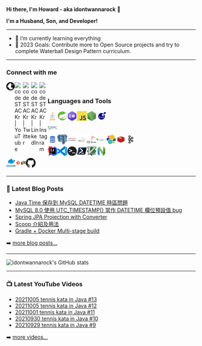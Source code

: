 **Hi there, I'm Howard - aka idontwannarock** 👋

**I'm a Husband, Son, and Developer!**

---

- 🌱 I’m currently learning everything
- 🥅 2023 Goals: Contribute more to Open Source projects and try to complete Waterball Design Pattern curriculum.

---

### Connect with me

[<img align="left" alt="Howard Tech Blog" width="22px" src="https://raw.githubusercontent.com/iconic/open-iconic/master/svg/globe.svg" />][website]
[<img align="left" alt="codeSTACKr | YouTube" width="22px" src="https://cdn.jsdelivr.net/npm/simple-icons@v3/icons/youtube.svg" />][youtube]
[<img align="left" alt="codeSTACKr | Twitter" width="22px" src="https://cdn.jsdelivr.net/npm/simple-icons@v3/icons/twitter.svg" />][twitter]
[<img align="left" alt="codeSTACKr | LinkedIn" width="22px" src="https://cdn.jsdelivr.net/npm/simple-icons@v3/icons/linkedin.svg" />][linkedin]
[<img align="left" alt="codeSTACKr | Instagram" width="22px" src="https://cdn.jsdelivr.net/npm/simple-icons@v3/icons/instagram.svg" />][instagram]

<br/>

### Languages and Tools

[<img align="left" alt="Java" width="26px" src="https://raw.githubusercontent.com/github/explore/5b3600551e122a3277c2c5368af2ad5725ffa9a1/topics/java/java.png" />](https://raw.githubusercontent.com/github/explore/5b3600551e122a3277c2c5368af2ad5725ffa9a1/topics/java/java.png)
[<img align="left" alt="Spring Boot" width="26px" src="https://raw.githubusercontent.com/github/explore/80688e429a7d4ef2fca1e82350fe8e3517d3494d/topics/spring-boot/spring-boot.png" />](https://raw.githubusercontent.com/github/explore/80688e429a7d4ef2fca1e82350fe8e3517d3494d/topics/spring-boot/spring-boot.png)
[<img align="left" alt="C#" width="26px" src="https://raw.githubusercontent.com/github/explore/80688e429a7d4ef2fca1e82350fe8e3517d3494d/topics/csharp/csharp.png" />](https://raw.githubusercontent.com/github/explore/80688e429a7d4ef2fca1e82350fe8e3517d3494d/topics/csharp/csharp.png)
[<img align="left" alt="JavaScript" width="26px" src="https://raw.githubusercontent.com/github/explore/80688e429a7d4ef2fca1e82350fe8e3517d3494d/topics/javascript/javascript.png" />](https://raw.githubusercontent.com/github/explore/80688e429a7d4ef2fca1e82350fe8e3517d3494d/topics/javascript/javascript.png)
[<img align="left" alt="Node.js" width="26px" src="https://raw.githubusercontent.com/github/explore/80688e429a7d4ef2fca1e82350fe8e3517d3494d/topics/nodejs/nodejs.png" />](https://raw.githubusercontent.com/github/explore/80688e429a7d4ef2fca1e82350fe8e3517d3494d/topics/nodejs/nodejs.png)
[<img align="left" alt="Lua" width="26px" src="https://raw.githubusercontent.com/github/explore/80688e429a7d4ef2fca1e82350fe8e3517d3494d/topics/lua/lua.png" />](https://raw.githubusercontent.com/github/explore/80688e429a7d4ef2fca1e82350fe8e3517d3494d/topics/lua/lua.png)

<br/>

[<img align="left" alt="gRPC" width="26px" src="https://raw.githubusercontent.com/github/explore/3fd951e49a8e2af94627092d80c236c00df95ae3/topics/grpc/grpc.png" />](https://raw.githubusercontent.com/github/explore/3fd951e49a8e2af94627092d80c236c00df95ae3/topics/grpc/grpc.png)

<br/>

[<img align="left" alt="SQL" width="26px" src="https://raw.githubusercontent.com/github/explore/80688e429a7d4ef2fca1e82350fe8e3517d3494d/topics/sql/sql.png" />](https://raw.githubusercontent.com/github/explore/80688e429a7d4ef2fca1e82350fe8e3517d3494d/topics/sql/sql.png)
[<img align="left" alt="PostgreSQL" width="26px" src="https://raw.githubusercontent.com/github/explore/80688e429a7d4ef2fca1e82350fe8e3517d3494d/topics/postgresql/postgresql.png" />](https://raw.githubusercontent.com/github/explore/80688e429a7d4ef2fca1e82350fe8e3517d3494d/topics/postgresql/postgresql.png)
[<img align="left" alt="Oracle" width="26px" src="https://raw.githubusercontent.com/github/explore/902a8a38f1e277eb27d2a10ab95a3d524a6ea22f/topics/oracle-database/oracle-database.png" />](https://raw.githubusercontent.com/github/explore/902a8a38f1e277eb27d2a10ab95a3d524a6ea22f/topics/oracle-database/oracle-database.png)
[<img align="left" alt="MySQL" width="26px" src="https://raw.githubusercontent.com/github/explore/80688e429a7d4ef2fca1e82350fe8e3517d3494d/topics/mysql/mysql.png" />](https://raw.githubusercontent.com/github/explore/80688e429a7d4ef2fca1e82350fe8e3517d3494d/topics/mysql/mysql.png)
[<img align="left" alt="SQL Server" width="26px" src="https://raw.githubusercontent.com/github/explore/96943574ba0c0340ba6ea1e6f768e9abe43e34e1/topics/sql-server/sql-server.png" />](https://raw.githubusercontent.com/github/explore/96943574ba0c0340ba6ea1e6f768e9abe43e34e1/topics/sql-server/sql-server.png)
[<img align="left" alt="MongoDB" width="26px" src="https://raw.githubusercontent.com/github/explore/80688e429a7d4ef2fca1e82350fe8e3517d3494d/topics/mongodb/mongodb.png" />](https://raw.githubusercontent.com/github/explore/80688e429a7d4ef2fca1e82350fe8e3517d3494d/topics/mongodb/mongodb.png)
[<img align="left" alt="Elasticsearch" width="26px" src="https://raw.githubusercontent.com/github/explore/d73b58ded658144cd29547485b8537306012eb86/topics/elasticsearch/elasticsearch.png" />](https://raw.githubusercontent.com/github/explore/d73b58ded658144cd29547485b8537306012eb86/topics/elasticsearch/elasticsearch.png)
[<img align="left" alt="Redis" width="26px" src="https://raw.githubusercontent.com/github/explore/80688e429a7d4ef2fca1e82350fe8e3517d3494d/topics/redis/redis.png" />](https://raw.githubusercontent.com/github/explore/80688e429a7d4ef2fca1e82350fe8e3517d3494d/topics/redis/redis.png)
[<img align="left" alt="Kafka" width="26px" height="26px" src="resources/kafka.png" />](https://raw.githubusercontent.com/github/explore/d73b58ded658144cd29547485b8537306012eb86/topics/elasticsearch/elasticsearch.png)

<br/>

[<img align="left" alt="IntelliJ IDEA" width="26px" src="https://raw.githubusercontent.com/github/explore/caa262eeb858e81282d6f651d6eef1f8730b54ba/topics/intellij-idea/intellij-idea.png" />](https://raw.githubusercontent.com/github/explore/caa262eeb858e81282d6f651d6eef1f8730b54ba/topics/intellij-idea/intellij-idea.png)
[<img align="left" alt="Visual Studio Code" width="26px" src="https://raw.githubusercontent.com/github/explore/80688e429a7d4ef2fca1e82350fe8e3517d3494d/topics/visual-studio-code/visual-studio-code.png" />](https://raw.githubusercontent.com/github/explore/80688e429a7d4ef2fca1e82350fe8e3517d3494d/topics/visual-studio-code/visual-studio-code.png)
[<img align="left" alt="Terminal" width="26px" src="https://raw.githubusercontent.com/github/explore/80688e429a7d4ef2fca1e82350fe8e3517d3494d/topics/terminal/terminal.png" />](https://raw.githubusercontent.com/github/explore/80688e429a7d4ef2fca1e82350fe8e3517d3494d/topics/terminal/terminal.png)
[<img align="left" alt="Powershell" width="26px" src="https://raw.githubusercontent.com/github/explore/80688e429a7d4ef2fca1e82350fe8e3517d3494d/topics/powershell/powershell.png" />](https://raw.githubusercontent.com/github/explore/80688e429a7d4ef2fca1e82350fe8e3517d3494d/topics/powershell/powershell.png)
[<img align="left" alt="Vim" width="26px" src="https://raw.githubusercontent.com/github/explore/80688e429a7d4ef2fca1e82350fe8e3517d3494d/topics/vim/vim.png" />](https://raw.githubusercontent.com/github/explore/80688e429a7d4ef2fca1e82350fe8e3517d3494d/topics/vim/vim.png)
[<img align="left" alt="Vim" width="26px" src="https://raw.githubusercontent.com/github/explore/26674e638508ac4a4e113ee32d6755ebfa000569/topics/neovim/neovim.png" />](https://raw.githubusercontent.com/github/explore/26674e638508ac4a4e113ee32d6755ebfa000569/topics/neovim/neovim.png)

<br/>

[<img align="left" alt="Docker" width="26px" src="https://raw.githubusercontent.com/github/explore/80688e429a7d4ef2fca1e82350fe8e3517d3494d/topics/docker/docker.png" />](https://raw.githubusercontent.com/github/explore/80688e429a7d4ef2fca1e82350fe8e3517d3494d/topics/docker/docker.png)
[<img align="left" alt="Git" width="26px" src="https://raw.githubusercontent.com/github/explore/80688e429a7d4ef2fca1e82350fe8e3517d3494d/topics/git/git.png" />](https://raw.githubusercontent.com/github/explore/80688e429a7d4ef2fca1e82350fe8e3517d3494d/topics/git/git.png)
[<img align="left" alt="GitHub" width="26px" src="https://raw.githubusercontent.com/github/explore/78df643247d429f6cc873026c0622819ad797942/topics/github/github.png" />](https://raw.githubusercontent.com/github/explore/78df643247d429f6cc873026c0622819ad797942/topics/github/github.png)

<br/>
<br/>

---

### 📕 Latest Blog Posts

<!-- BLOG-POST-LIST:START -->
- [Java Time 保存到 MySQL DATETIME 時區問題](https://blog.idontwannarock.me/2023/12/java_time_mapping_mysql_datetime_timezone/)
- [MySQL 8.0 使用 UTC_TIMESTAMP&lpar;&rpar; 當作 DATETIME 欄位預設值 bug](https://blog.idontwannarock.me/2023/10/mysql_8_utc_timestamp_as_datetime_default_bug/)
- [Spring JPA Projection with Converter](https://blog.idontwannarock.me/2023/09/spring_jpa_projection_converter/)
- [Scoop 介紹及用法](https://blog.idontwannarock.me/2023/06/scoop/)
- [Gradle + Docker Multi-stage build](https://blog.idontwannarock.me/2022/12/gradle_docker_multi_stage_build/)
<!-- BLOG-POST-LIST:END -->

➡️ [more blog posts...][website]

---

![idontwannarock's GitHub stats](https://github-readme-stats-idontwannarock.vercel.app/api?username=idontwannarock&show_icons=true&hide_border=true&theme=radical)

---

### 📺 Latest YouTube Videos

<!-- YOUTUBE:START -->
- [20211005 tennis kata in Java #13](https://www.youtube.com/watch?v=E7xXLY1xPr8)
- [20211005 tennis kata in Java #12](https://www.youtube.com/watch?v=YTSzTV3WV80)
- [20211001 tennis kata in Java #11](https://www.youtube.com/watch?v=coBgZ0sF2tg)
- [20210930 tennis kata in Java #10](https://www.youtube.com/watch?v=JidBE9dW68c)
- [20210929 tennis kata in Java #9](https://www.youtube.com/watch?v=OnUkzW3Rjlo)
<!-- YOUTUBE:END -->

➡️ [more videos...][youtube]

[website]: https://blog.idontwannarock.me/
[twitter]: https://twitter.com/CH_Howard_Wang
[youtube]: https://www.youtube.com/idontwannarock
[instagram]: https://www.instagram.com/idontwannarock/
[linkedin]: https://www.linkedin.com/in/cheng-hao-wang-a2298289/
